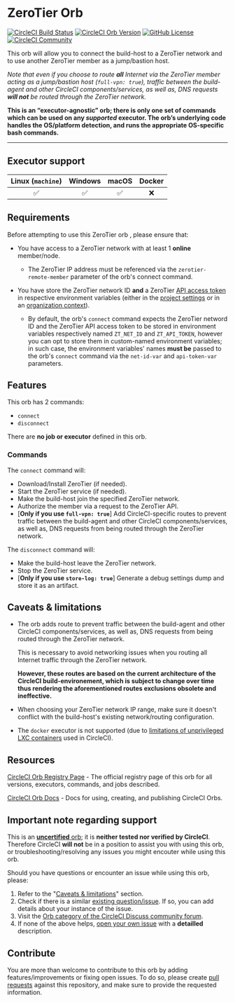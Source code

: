 # ZeroTier Orb


[![CircleCI Build Status](https://circleci.com/gh/orbiously/zerotier-orb.svg?style=shield "CircleCI Build Status")](https://circleci.com/gh/orbiously/zerotier-orb) [![CircleCI Orb Version](https://badges.circleci.com/orbs/orbiously/zerotier.svg)](https://circleci.com/orbs/registry/orb/orbiously/zerotier) [![GitHub License](https://img.shields.io/badge/license-MIT-lightgrey.svg)](https://raw.githubusercontent.com/orbiously/zerotier-orb/master/LICENSE) [![CircleCI Community](https://img.shields.io/badge/community-CircleCI%20Discuss-343434.svg)](https://discuss.circleci.com/c/ecosystem/orbs)



This orb will allow you to connect the build-host to a ZeroTier network and to use another ZeroTier member as a jump/bastion host.

_Note that even if you choose to route **all** Internet via the ZeroTier member acting as a jump/bastion host (`full-vpn: true`), traffic between the build-agent and other CircleCI components/services, as well as, DNS requests **will not** be routed through the ZeroTier network._

**This is an “executor-agnostic” orb; there is only one set of commands which can be used on any _supported_ executor. The orb’s underlying code handles the OS/platform detection, and runs the appropriate OS-specific bash commands.**

---

## Executor support

| Linux (`machine`)  | Windows | macOS  | Docker |
| :---: | :---: | :---: | :---: |
| :white_check_mark:  | :white_check_mark:  | :white_check_mark:  | :x:  |


## Requirements

Before attempting to use this ZeroTier orb , please ensure that:

- You have access to a ZeroTier network with at least 1 **online** member/node.

    - The ZeroTier IP address must be referenced via the `zerotier-remote-member` parameter of the orb's connect command.
    
- You have store the ZeroTier network ID **and** a ZeroTier [API access token](https://my.zerotier.com/account) in respective environment variables  (either in the [project settings](https://circleci.com/docs/env-vars#setting-an-environment-variable-in-a-project) or in an [organization context](https://circleci.com/docs/env-vars#setting-an-environment-variable-in-a-context)).

    - By default, the orb's `connect` command expects the ZeroTier netword ID and the ZeroTier API access token to be stored in environment variables respectively named `ZT_NET_ID` and `ZT_API_TOKEN`, however you can opt to store them in custom-named environment variables; in such case, the environment variables' names **must be** passed to the orb's `connect` command via the `net-id-var` and `api-token-var` parameters.


## Features

This orb has 2 commands:
- `connect`
- `disconnect`

There are **no job or executor** defined in this orb.


### Commands

The `connect` command will:
- Download/Install ZeroTier (if needed).
- Start the ZeroTier service (if needed).
- Make the build-host join the specified ZeroTier network.
- Authorize the member via a request to the ZeroTier API.
- [**Only if you use `full-vpn: true`**] Add CircleCI-specific routes to prevent traffic between the build-agent and other CircleCI components/services, as well as, DNS requests from being routed through the ZeroTier network.

The `disconnect` command will:
- Make the build-host leave the ZeroTier network.
- Stop the ZeroTier service.
- [**Only if you use `store-log: true`**] Generate a debug settings dump and store it as an artifact.


## Caveats & limitations

- The orb adds route to prevent traffic between the build-agent and other CircleCI components/services, as well as, DNS requests from being routed through the ZeroTier network.

  This is necessary to avoid networking issues when you routing all Internet traffic through the ZeroTier network.
  
  **However, these routes are based on the current architecture of the CircleCI build-environement, which is subject to change over time thus rendering the aforementioned routes exclusions obsolete and ineffective.**

- When choosing your ZeroTier network IP range, make sure it doesn't conflict with the build-host's existing network/routing configuration.

- The `docker` executor is not supported (due to [limitations of unprivileged LXC containers](https://circleci.com/blog/vpns-and-why-they-don-t-work/) used in CircleCI).


## Resources

[CircleCI Orb Registry Page](https://circleci.com/orbs/registry/orb/orbiously/zerotier) - The official registry page of this orb for all versions, executors, commands, and jobs described.

[CircleCI Orb Docs](https://circleci.com/docs/2.0/orb-intro/#section=configuration) - Docs for using, creating, and publishing CircleCI Orbs.

## Important note regarding support

This is an [**uncertified** orb](https://circleci.com/docs/orbs-faq#using-uncertified-orbs); it is **neither tested nor verified by CircleCI**. Therefore CircleCI **will not** be in a position to assist you with using this orb, or troubleshooting/resolving any issues you might encouter while using this orb.

Should you have questions or encounter an issue while using this orb, please:

1. Refer to the "[Caveats & limitations](https://github.com/orbiously/zerotier-orb/README.md#caveats--limitations)" section.
2. Check if there is a similar [existing question/issue](https://github.com/orbiously/zerotier-orb/issues). If so, you can add details about your instance of the issue.
3. Visit the [Orb category of the CircleCI Discuss community forum](https://discuss.circleci.com/c/orbs). 
4. If none of the above helps, [open your own issue](https://github.com/orbiously/zerotier-orb/issues/new/choose) with a **detailled** description.

## Contribute

You are more than welcome to contribute to this orb by adding features/improvements or fixing open issues. To do so, please create [pull requests](https://github.com/orbiously/zerotier-orb/pulls) against this repository, and make sure to provide the requested information.